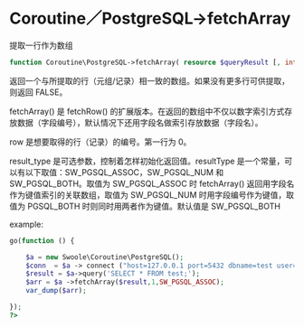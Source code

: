# Coroutine／PostgreSQL->fetchArray

提取一行作为数组

```php
function Coroutine\PostgreSQL->fetchArray( resource $queryResult [, int $row [, int $resulType ]] );

```
返回一个与所提取的行（元组/记录）相一致的数组。如果没有更多行可供提取，则返回 FALSE。

fetchArray() 是 fetchRow() 的扩展版本。在返回的数组中不仅以数字索引方式存放数据（字段编号），默认情况下还用字段名做索引存放数据（字段名）。

row 是想要取得的行（记录）的编号。第一行为 0。

result_type 是可选参数，控制着怎样初始化返回值。resultType 是一个常量，可以有以下取值：SW_PGSQL_ASSOC，SW_PGSQL_NUM 和 SW_PGSQL_BOTH。取值为 SW_PGSQL_ASSOC 时 fetchArray()  返回用字段名作为键值索引的关联数组，取值为 SW_PGSQL_NUM 时用字段编号作为键值，取值为 PGSQL_BOTH 时则同时用两者作为键值。默认值是 SW_PGSQL_BOTH

example:

```php
go(function () {

    $a = new Swoole\Coroutine\PostgreSQL();
    $conn  = $a -> connect ("host=127.0.0.1 port=5432 dbname=test user=wuzhenyu");
    $result = $a->query('SELECT * FROM test;');
    $arr = $a ->fetchArray($result,1,SW_PGSQL_ASSOC);
    var_dump($arr);

});
?>
```
